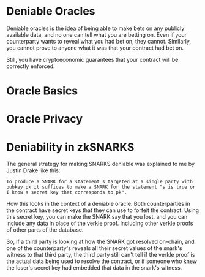 Deniable Oracles
============

Deniable oracles is the idea of being able to make bets on any publicly available data, and no one can tell what you are betting on. Even if your counterparty wants to reveal what you had bet on, they cannot. Similarly, you cannot prove to anyone what it was that your contract had bet on.

Still, you have cryptoeconomic guarantees that your contract will be correctly enforced.

Oracle Basics
===========

Oracle Privacy
===========

Deniability in zkSNARKS
===========

The general strategy for making SNARKS deniable was explained to me by Justin Drake like this:

```
To produce a SNARK for a statement s targeted at a single party with pubkey pk it suffices to make a SNARK for the statement "s is true or I know a secret key that corresponds to pk".
```

How this looks in the context of a deniable oracle.
Both counterparties in the contract have secret keys that they can use to forfeit the contract.
Using this secret key, you can make the SNARK say that you lost, and you can include any data in place of the verkle proof. Including other verkle proofs of other parts of the database.

So, if a third party is looking at how the SNARK got resolved on-chain, and one of the counterparty's reveals all their secret values of the snark's witness to that third party, the third party still can't tell if the verkle proof is the actual data being used to resolve the contract, or if someone who knew the loser's secret key had embedded that data in the snark's witness.




